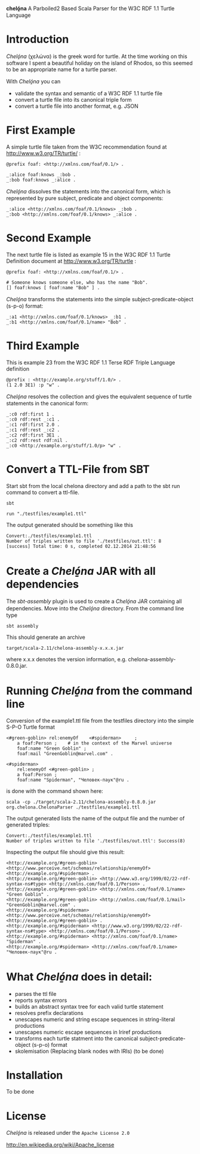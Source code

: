 **cheló̱na**  A Parboiled2 Based Scala Parser for the W3C RDF 1.1 Turtle Language

Introduction
============

*Cheló̱na* (χελώνα) is the greek word for turtle. At the time working on this software I spent a beautiful holiday on the island of Rhodos, so this seemed to be an appropriate name for a turtle parser.

With *Cheló̱na* you can
- validate the syntax and semantic of a W3C RDF 1.1 turtle file
- convert a turtle file into its canonical triple form
- convert a turtle file into another format, e.g. JSON

First Example
=============

A simple turtle file taken from the W3C recommendation found at http://www.w3.org/TR/turtle/ :

    @prefix foaf: <http://xmlns.com/foaf/0.1/> .

    _:alice foaf:knows _:bob .
    _:bob foaf:knows _:alice .

*Cheló̱na* dissolves the statements into the canonical form, which is represented by pure subject, predicate and object components:

    _:alice <http://xmlns.com/foaf/0.1/knows> _:bob .
    _:bob <http://xmlns.com/foaf/0.1/knows> _:alice .
	
Second Example
==============

The next turtle file is listed as example 15 in the W3C RDF 1.1 Turtle Definition document at http://www.w3.org/TR/turtle :

    @prefix foaf: <http://xmlns.com/foaf/0.1/> .

    # Someone knows someone else, who has the name "Bob".
    [] foaf:knows [ foaf:name "Bob" ] .

*Cheló̱na* transforms the statements into the simple subject-predicate-object (s-p-o) format:

    _:a1 <http://xmlns.com/foaf/0.1/knows> _:b1 .
    _:b1 <http://xmlns.com/foaf/0.1/name> "Bob" .
	
Third Example
============

This is example 23 from the W3C RDF 1.1 Terse RDF Triple Language definition

	@prefix : <http://example.org/stuff/1.0/> .
	(1 2.0 3E1) :p "w" .
	
*Cheló̱na* resolves the collection and gives the equivalent sequence of turtle statements in the canonical form:

	_:c0 rdf:first 1 .
	_:c0 rdf:rest _:c1 .
	_:c1 rdf:first 2.0 .
	_:c1 rdf:rest _:c2 .
	_:c2 rdf:first 3E1 .
	_:c2 rdf:rest rdf:nil .
	_:c0 <http://example.org/stuff/1.0/p> "w" .

Convert a TTL-File from SBT
===========================

Start sbt from the local chelona directory and add a path to the sbt run command to convert a ttl-file.

    sbt

    run "./testfiles/example1.ttl"

The output generated should be something like this

    Convert:./testfiles/example1.ttl
    Number of triples written to file './testfiles/out.ttl': 8
    [success] Total time: 0 s, completed 02.12.2014 21:48:56
	
Create a *Cheló̱na* JAR with all dependencies
============================================

The *sbt-assembly* plugin is used to create a *Cheló̱na* JAR containing all dependencies. Move into the *Cheló̱na* directory.
From the command line type 

    sbt assembly
	
This should generate an archive

    target/scala-2.11/chelona-assembly-x.x.x.jar

where x.x.x denotes the version information, e.g. chelona-assembly-0.8.0.jar.

Running *Cheló̱na* from the command line
=======================================

Conversion of the example1.ttl file from the testfiles directory into the simple S-P-O Turtle format

	<#green-goblin> rel:enemyOf    <#spiderman> 	;
	    a foaf:Person ;    # in the context of the Marvel universe
	    foaf:name "Green Goblin" ;
		foaf:mail "GreenGoblin@marvel.com" .

	<#spiderman>
	    rel:enemyOf <#green-goblin> ;
	    a foaf:Person ;
	    foaf:name "Spiderman", "Человек-паук"@ru .

is done with the command shown here: 

    scala -cp ./target/scala-2.11/chelona-assembly-0.8.0.jar org.chelona.ChelonaParser ./testfiles/example1.ttl

The output generated lists the name of the output file and the number of generated triples:

	Convert:./testfiles/example1.ttl
	Number of triples written to file './testfiles/out.ttl': Success(8)
	
Inspecting the output file should give this result:

	<http://example.org/#green-goblin> <http://www.perceive.net/schemas/relationship/enemyOf> <http://example.org/#spiderman> .
	<http://example.org/#green-goblin> <http://www.w3.org/1999/02/22-rdf-syntax-ns#type> <http://xmlns.com/foaf/0.1/Person> .
	<http://example.org/#green-goblin> <http://xmlns.com/foaf/0.1/name> "Green Goblin" .
	<http://example.org/#green-goblin> <http://xmlns.com/foaf/0.1/mail> "GreenGoblin@marvel.com" .
	<http://example.org/#spiderman> <http://www.perceive.net/schemas/relationship/enemyOf> <http://example.org/#green-goblin> .
	<http://example.org/#spiderman> <http://www.w3.org/1999/02/22-rdf-syntax-ns#type> <http://xmlns.com/foaf/0.1/Person> .
	<http://example.org/#spiderman> <http://xmlns.com/foaf/0.1/name> "Spiderman" .
	<http://example.org/#spiderman> <http://xmlns.com/foaf/0.1/name> "Человек-паук"@ru .	

	
What *Cheló̱na* does in detail:
==============================
- parses the ttl file
- reports syntax errors
- builds an abstract syntax tree for each valid turtle statement
- resolves prefix declarations
- unescapes numeric and string escape sequences in string-literal productions
- unescapes numeric escape sequences in Iriref productions
- transforms each turtle statment into the canonical subject-predicate-object (s-p-o) format
- skolemisation (Replacing blank nodes with IRIs) (to be done)

Installation
============

To be done

License
=======

*Cheló̱na* is released under the `Apache License 2.0`

http://en.wikipedia.org/wiki/Apache_license

